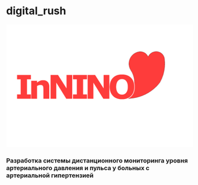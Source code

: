 # digital_rush
<img src="./web_app/heart.png">

### Разработка системы дистанционного мониторинга уровня артериального давления и пульса у больных с артериальной гипертензией
